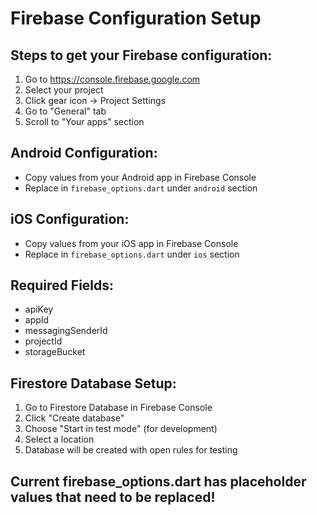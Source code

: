 # Firebase Configuration Setup

## Steps to get your Firebase configuration:

1. Go to https://console.firebase.google.com
2. Select your project
3. Click gear icon → Project Settings
4. Go to "General" tab
5. Scroll to "Your apps" section

## Android Configuration:
- Copy values from your Android app in Firebase Console
- Replace in `firebase_options.dart` under `android` section

## iOS Configuration:
- Copy values from your iOS app in Firebase Console  
- Replace in `firebase_options.dart` under `ios` section

## Required Fields:
- apiKey
- appId  
- messagingSenderId
- projectId
- storageBucket

## Firestore Database Setup:
1. Go to Firestore Database in Firebase Console
2. Click "Create database"
3. Choose "Start in test mode" (for development)
4. Select a location
5. Database will be created with open rules for testing

## Current firebase_options.dart has placeholder values that need to be replaced!